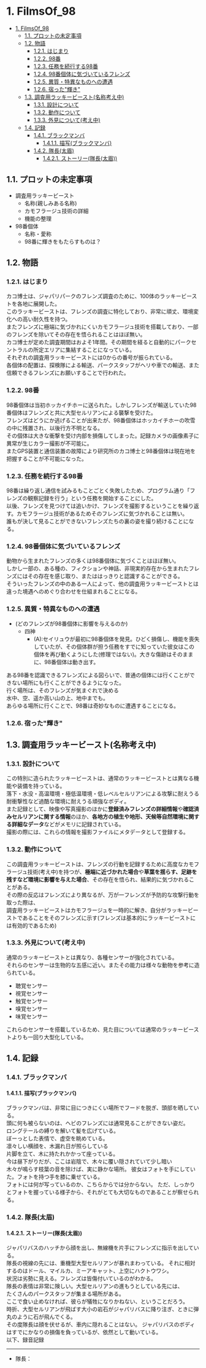 # 1. FilmsOf_98

- [1. FilmsOf\_98](#1-filmsof_98)
  - [1.1. プロットの未定事項](#11-プロットの未定事項)
  - [1.2. 物語](#12-物語)
    - [1.2.1. はじまり](#121-はじまり)
    - [1.2.2. 98番](#122-98番)
    - [1.2.3. 任務を続行する98番](#123-任務を続行する98番)
    - [1.2.4. 98番個体に気づいているフレンズ](#124-98番個体に気づいているフレンズ)
    - [1.2.5. 異質・特異なものへの遭遇](#125-異質特異なものへの遭遇)
    - [1.2.6. 宿った"輝き"](#126-宿った輝き)
  - [1.3. 調査用ラッキービースト(名称考え中)](#13-調査用ラッキービースト名称考え中)
    - [1.3.1. 設計について](#131-設計について)
    - [1.3.2. 動作について](#132-動作について)
    - [1.3.3. 外見について(考え中)](#133-外見について考え中)
  - [1.4. 記録](#14-記録)
    - [1.4.1. ブラックマンバ](#141-ブラックマンバ)
      - [1.4.1.1. 描写(ブラックマンバ)](#1411-描写ブラックマンバ)
    - [1.4.2. 隊長(太眉)](#142-隊長太眉)
      - [1.4.2.1. ストーリー(隊長(太眉))](#1421-ストーリー隊長太眉)

## 1.1. プロットの未定事項

- 調査用ラッキービースト
  - 名称(親しみある名称)
  - カモフラージュ技術の詳細
  - 機能の整理
- 98番個体
  - 名称・愛称
  - 98番に輝きをもたらすものは？

## 1.2. 物語

### 1.2.1. はじまり

カコ博士は、ジャパリパークのフレンズ調査のために、100体のラッキービーストを各地に展開した。  
このラッキービーストは、フレンズの調査に特化しており、非常に頑丈、環境変化への高い耐久性を持つ。  
またフレンズに極端に気づかれにくいカモフラージュ技術を搭載しており、一部のフレンズを除いてその存在を悟られることはほぼ無い。  
カコ博士が定めた調査期間はおよそ1年間。その期間を経ると自動的にパークセントラルの所定エリアに集結することになっている。  
それぞれの調査用ラッキービーストには0からの番号が振られている。  
各個体の配置は、探検隊による輸送、パークスタッフがヘリや車での輸送、また信頼できるフレンズにお願いすることで行われた。

### 1.2.2. 98番

98番個体は当初ホッカイチホーに送られた。しかしフレンズが輸送していた98番個体はフレンズと共に大型セルリアンによる襲撃を受けた。  
フレンズはどうにか逃げることが出来たが、98番個体はホッカイチホーの吹雪の中に残置され、以後行方不明となる。  
その個体は大きな衝撃を受け内部を損傷してしまった。記録カメラの画像素子に異常が生じカラー撮影が不可能に。  
またGPS装置と通信装置の故障により研究所のカコ博士と98番個体は現在地を把握することが不可能になった。  

### 1.2.3. 任務を続行する98番

98番は繰り返し通信を試みるもことごとく失敗したため、プログラム通り「フレンズの観察記録を行う」という任務を開始することにした。  
以後、フレンズを見つけては追いかけ、フレンズを撮影するということを繰り返す。カモフラージュ技術があるためそのフレンズに気づかれることは無い。  
誰もが決して見ることができないフレンズたちの裏の姿を撮り続けることになる。

### 1.2.4. 98番個体に気づいているフレンズ

動物から生まれたフレンズの多くは98番個体に気づくことはほぼ無い。  
しかし一部の、ある種の、フィクションや神話、非現実的存在から生まれたフレンズにはその存在を感じ取り、またははっきりと認識することができる。  
そういったフレンズの中のある一人によって、他の調査用ラッキービーストとは違った境遇へのめぐり合わせを仕組まれることになる。

### 1.2.5. 異質・特異なものへの遭遇

- (どのフレンズが98番個体に影響を与えるのか)
  - 四神
    - (A):セイリュウが最初に98番個体を発見。ひどく損傷し、機能を喪失していたが、その個体群が担う任務をすでに知っていた彼女はこの個体を再び動くようにした(修理ではない)。大きな傷跡はそのままに、98番個体は動き出す。

ある98番を認識できるフレンズによる図らいで、普通の個体には行くことができない場所にも行くことができるようになった。  
行く場所は、そのフレンズが気まぐれで決める  
水中、空、遥か高い山の上、地中までも。  
あらゆる場所に行くことで、98番は奇妙なものに遭遇することになる。

### 1.2.6. 宿った"輝き"

## 1.3. 調査用ラッキービースト(名称考え中)

### 1.3.1. 設計について

この特別に造られたラッキービーストは、通常のラッキービーストとは異なる機能や装備を持っている。  
落下・水没・高温環境・極低温環境・低レベルセルリアンによる攻撃に耐えうる耐衝撃性など過酷な環境に耐えうる頑強なボディ。  
また記録として、映像や写真撮影のほかに**登録済みフレンズの詳細情報**や**確認済みセルリアンに関する情報**のほか、**各地方の植生や地形、天候等自然環境に関する詳細なデータ**などがメモリに記録されている。  
撮影の際には、これらの情報を撮影ファイルにメタデータとして登録する。

### 1.3.2. 動作について

この調査用ラッキービーストは、フレンズの行動を記録するために高度なカモフラージュ技術(考え中)を持つが、**極端に近づかれた場合**や**草葉を揺らす、足跡を残すなど環境に影響を与えた場合**、その存在を悟られ、結果的に気づかれることがある。  
その際の反応はフレンズにより異なるが、万が一フレンズが予防的な攻撃行動を取った際は、  
調査用ラッキービーストはカモフラージュを一時的に解き、自分がラッキービーストであることをそのフレンズに示す(フレンズは基本的にラッキービーストには有効的であるため)

### 1.3.3. 外見について(考え中)

通常のラッキービーストとは異なり、各種センサーが強化されている。  
それらのセンサーは生物的な五感に近い。またその能力は様々な動物を参考に造られている。

- 聴覚センサー
- 視覚センサー
- 触覚センサー
- 嗅覚センサー
- 味覚センサー

これらのセンサーを搭載しているため、見た目については通常のラッキービーストよりも一回り大型化している。

## 1.4. 記録

### 1.4.1. ブラックマンバ

#### 1.4.1.1. 描写(ブラックマンバ)

ブラックマンバは、非常に目につきにくい場所でフードを脱ぎ、頭部を晒している。  
頭に何も被らないのは、ヘビのフレンズには通常見ることができない姿だ。  
ロングテールの縛りを解いて髪を広げている。  
ぼーっとした表情で、虚空を眺めている。  
凛々しい横顔を、木漏れ日が照らしている  
片脚を立て、木に持たれかかって座っている。  
今は昼下がりだが、ここは岩陰で、木々に覆い隠されていて少し暗い  
木々が鳴らす枝葉の音を除けば、実に静かな場所。
彼女はフォトを手にしていた。フォトを持つ手を膝に乗せている。  
フォトには何が写っているのか、こちらからでは分からない。
ただ、しっかりとフォトを握っている様子から、それがとても大切なものであることが察せられる。  

### 1.4.2. 隊長(太眉)

#### 1.4.2.1. ストーリー(隊長(太眉))

ジャパリバスのハッチから顔を出し、無線機を片手にフレンズに指示を出している。  
隊長の視線の先には、重機型大型セルリアンが暴れまわっている。
それに相対するのはドール、マイルカ、ミーアキャット、上空にハクトウワシ。  
状況は劣勢に見える。フレンズは皆傷付いているのがわかる。  
隊長の表情は非常に険しい。大型セルリアンの進もうとしている先には、  
たくさんのパークスタッフが集まる場所がある。  
ここで食い止めなければ、彼らが犠牲になりかねない、ということだろう。  
時折、大型セルリアンが飛ばす大小の岩石がジャパリバスに降り注ぎ、ときに弾丸のように石が飛んでくる。  
その度隊長は顔を伏せるが、車内に隠れることはない。
ジャパリバスのボディはすでにかなりの損傷を負っているが、依然として動いている。  
以下、録音記録

----

- 隊長：
